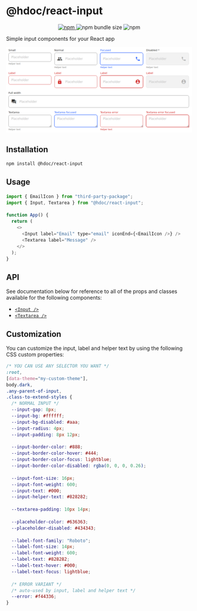 # @hdoc/react-input

<p align="center">
  <a href="https://www.npmjs.com/package/@hdoc/react-input">
    <img alt="npm" src="https://img.shields.io/npm/v/%40hdoc%2Freact-input">
  </a>
  <img alt="npm bundle size" src="https://img.shields.io/bundlephobia/minzip/%40hdoc%2Freact-input">
  <img alt="npm" src="https://img.shields.io/npm/dm/%40hdoc%2Freact-input">
</p>

Simple input components for your React app

![input-examples](docs/input-examples.png)

## Installation

```bash
npm install @hdoc/react-input
```

## Usage

```js
import { EmailIcon } from "third-party-package";
import { Input, Textarea } from "@hdoc/react-input";

function App() {
  return (
    <>
      <Input label="Email" type="email" iconEnd={<EmailIcon />} />
      <Textarea label="Message" />
    </>
  );
}
```

## API

See documentation below for reference to all of the props and classes available for the following components:

- [`<Input />`](docs/Input.md)
- [`<Textarea />`](docs/Textarea.md)

## Customization

You can customize the input, label and helper text by using the following CSS custom properties:

```css
/* YOU CAN USE ANY SELECTOR YOU WANT */
:root,
[data-theme="my-custom-theme"],
body.dark,
.any-parent-of-input,
.class-to-extend-styles {
  /* NORMAL INPUT */
  --input-gap: 8px;
  --input-bg: #ffffff;
  --input-bg-disabled: #aaa;
  --input-radius: 4px;
  --input-padding: 8px 12px;

  --input-border-color: #888;
  --input-border-color-hover: #444;
  --input-border-color-focus: lightblue;
  --input-border-color-disabled: rgba(0, 0, 0, 0.26);

  --input-font-size: 16px;
  --input-font-weight: 600;
  --input-text: #000;
  --input-helper-text: #828282;

  --textarea-padding: 10px 14px;

  --placeholder-color: #636363;
  --placeholder-disabled: #434343;

  --label-font-family: "Roboto";
  --label-font-size: 14px;
  --label-font-weight: 600;
  --label-text: #828282;
  --label-text-hover: #000;
  --label-text-focus: lightblue;

  /* ERROR VARIANT */
  /* auto-used by input, label and helper text */
  --error: #f44336;
}
```
